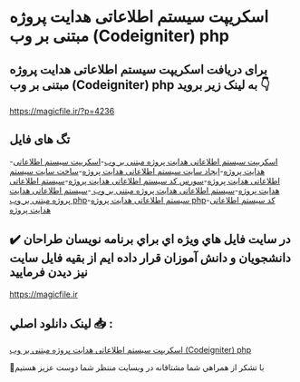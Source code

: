 # اسکریپت سیستم اطلاعاتی هدایت پروژه مبتنی بر وب (Codeigniter) php

## برای دریافت اسکریپت سیستم اطلاعاتی هدایت پروژه مبتنی بر وب (Codeigniter) php به لینک زیر بروید 👇

https://magicfile.ir/?p=4236

## تگ های فایل

-[اسکریپت سیستم اطلاعاتی هدایت پروژه مبتنی بر وب](https://magicfile.ir/product/%d8%a7%d8%b3%da%a9%d8%b1%db%8c%d9%be%d8%aa-%d8%b3%db%8c%d8%b3%d8%aa%d9%85-%d8%a7%d8%b7%d9%84%d8%a7%d8%b9%d8%a7%d8%aa%db%8c-%d9%87%d8%af%d8%a7%db%8c%d8%aa-%d9%be%d8%b1%d9%88%da%98%d9%87-%d9%85%d8%a8%d8%aa%d9%86%db%8c-%d8%a8%d8%b1-%d9%88%d8%a8-codeigniter-php/)-[اسکریپت سیستم اطلاعاتی هدایت پروژه](https://magicfile.ir/product/%d8%a7%d8%b3%da%a9%d8%b1%db%8c%d9%be%d8%aa-%d8%b3%db%8c%d8%b3%d8%aa%d9%85-%d8%a7%d8%b7%d9%84%d8%a7%d8%b9%d8%a7%d8%aa%db%8c-%d9%87%d8%af%d8%a7%db%8c%d8%aa-%d9%be%d8%b1%d9%88%da%98%d9%87-%d9%85%d8%a8%d8%aa%d9%86%db%8c-%d8%a8%d8%b1-%d9%88%d8%a8-codeigniter-php/)-[ایجاد سایت سیستم اطلاعاتی هدایت پروژه](https://magicfile.ir/product/%d8%a7%d8%b3%da%a9%d8%b1%db%8c%d9%be%d8%aa-%d8%b3%db%8c%d8%b3%d8%aa%d9%85-%d8%a7%d8%b7%d9%84%d8%a7%d8%b9%d8%a7%d8%aa%db%8c-%d9%87%d8%af%d8%a7%db%8c%d8%aa-%d9%be%d8%b1%d9%88%da%98%d9%87-%d9%85%d8%a8%d8%aa%d9%86%db%8c-%d8%a8%d8%b1-%d9%88%d8%a8-codeigniter-php/)-[ساخت سایت سیستم اطلاعاتی هدایت پروژه](https://magicfile.ir/product/%d8%a7%d8%b3%da%a9%d8%b1%db%8c%d9%be%d8%aa-%d8%b3%db%8c%d8%b3%d8%aa%d9%85-%d8%a7%d8%b7%d9%84%d8%a7%d8%b9%d8%a7%d8%aa%db%8c-%d9%87%d8%af%d8%a7%db%8c%d8%aa-%d9%be%d8%b1%d9%88%da%98%d9%87-%d9%85%d8%a8%d8%aa%d9%86%db%8c-%d8%a8%d8%b1-%d9%88%d8%a8-codeigniter-php/)-[سورس کد سیستم اطلاعاتی هدایت پروژه](https://magicfile.ir/product/%d8%a7%d8%b3%da%a9%d8%b1%db%8c%d9%be%d8%aa-%d8%b3%db%8c%d8%b3%d8%aa%d9%85-%d8%a7%d8%b7%d9%84%d8%a7%d8%b9%d8%a7%d8%aa%db%8c-%d9%87%d8%af%d8%a7%db%8c%d8%aa-%d9%be%d8%b1%d9%88%da%98%d9%87-%d9%85%d8%a8%d8%aa%d9%86%db%8c-%d8%a8%d8%b1-%d9%88%d8%a8-codeigniter-php/)-[سیستم اطلاعاتی هدایت پروژه](https://magicfile.ir/product/%d8%a7%d8%b3%da%a9%d8%b1%db%8c%d9%be%d8%aa-%d8%b3%db%8c%d8%b3%d8%aa%d9%85-%d8%a7%d8%b7%d9%84%d8%a7%d8%b9%d8%a7%d8%aa%db%8c-%d9%87%d8%af%d8%a7%db%8c%d8%aa-%d9%be%d8%b1%d9%88%da%98%d9%87-%d9%85%d8%a8%d8%aa%d9%86%db%8c-%d8%a8%d8%b1-%d9%88%d8%a8-codeigniter-php/)-[سیستم اطلاعاتی هدایت پروژه مبتنی بر وب ](https://magicfile.ir/product/%d8%a7%d8%b3%da%a9%d8%b1%db%8c%d9%be%d8%aa-%d8%b3%db%8c%d8%b3%d8%aa%d9%85-%d8%a7%d8%b7%d9%84%d8%a7%d8%b9%d8%a7%d8%aa%db%8c-%d9%87%d8%af%d8%a7%db%8c%d8%aa-%d9%be%d8%b1%d9%88%da%98%d9%87-%d9%85%d8%a8%d8%aa%d9%86%db%8c-%d8%a8%d8%b1-%d9%88%d8%a8-codeigniter-php/)-[سیستم اطلاعاتی هدایت پروژه مبتنی بر وب php](https://magicfile.ir/product/%d8%a7%d8%b3%da%a9%d8%b1%db%8c%d9%be%d8%aa-%d8%b3%db%8c%d8%b3%d8%aa%d9%85-%d8%a7%d8%b7%d9%84%d8%a7%d8%b9%d8%a7%d8%aa%db%8c-%d9%87%d8%af%d8%a7%db%8c%d8%aa-%d9%be%d8%b1%d9%88%da%98%d9%87-%d9%85%d8%a8%d8%aa%d9%86%db%8c-%d8%a8%d8%b1-%d9%88%d8%a8-codeigniter-php/)-[سیستم اطلاعاتی هدایت پروژه php](https://magicfile.ir/product/%d8%a7%d8%b3%da%a9%d8%b1%db%8c%d9%be%d8%aa-%d8%b3%db%8c%d8%b3%d8%aa%d9%85-%d8%a7%d8%b7%d9%84%d8%a7%d8%b9%d8%a7%d8%aa%db%8c-%d9%87%d8%af%d8%a7%db%8c%d8%aa-%d9%be%d8%b1%d9%88%da%98%d9%87-%d9%85%d8%a8%d8%aa%d9%86%db%8c-%d8%a8%d8%b1-%d9%88%d8%a8-codeigniter-php/)-[کد سیستم اطلاعاتی هدایت پروژه](https://magicfile.ir/product/%d8%a7%d8%b3%da%a9%d8%b1%db%8c%d9%be%d8%aa-%d8%b3%db%8c%d8%b3%d8%aa%d9%85-%d8%a7%d8%b7%d9%84%d8%a7%d8%b9%d8%a7%d8%aa%db%8c-%d9%87%d8%af%d8%a7%db%8c%d8%aa-%d9%be%d8%b1%d9%88%da%98%d9%87-%d9%85%d8%a8%d8%aa%d9%86%db%8c-%d8%a8%d8%b1-%d9%88%d8%a8-codeigniter-php/)

## ✔️ در سايت فايل هاي ويژه اي براي برنامه نويسان طراحان دانشجويان و دانش آموزان قرار داده ايم از بقيه فايل سايت نيز ديدن فرماييد

https://magicfile.ir


## لينک دانلود اصلي 📥 :

[اسکریپت سیستم اطلاعاتی هدایت پروژه مبتنی بر وب (Codeigniter) php](https://magicfile.ir/product/%d8%a7%d8%b3%da%a9%d8%b1%db%8c%d9%be%d8%aa-%d8%b3%db%8c%d8%b3%d8%aa%d9%85-%d8%a7%d8%b7%d9%84%d8%a7%d8%b9%d8%a7%d8%aa%db%8c-%d9%87%d8%af%d8%a7%db%8c%d8%aa-%d9%be%d8%b1%d9%88%da%98%d9%87-%d9%85%d8%a8%d8%aa%d9%86%db%8c-%d8%a8%d8%b1-%d9%88%d8%a8-codeigniter-php/) 


🙏با تشکر از همراهي شما مشتاقانه در وبسایت منتظر شما دوست عزیز هستیم

